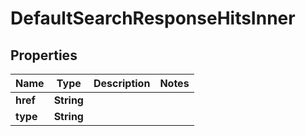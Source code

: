 

# DefaultSearchResponseHitsInner

## Properties

Name | Type | Description | Notes
------------ | ------------- | ------------- | -------------
**href** | **String** |  | 
**type** | **String** |  | 




